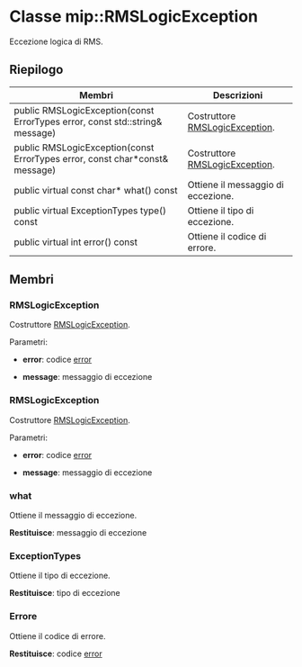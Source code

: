 # <a name="class-miprmslogicexception"></a>Classe mip::RMSLogicException 
Eccezione logica di RMS.
  
## <a name="summary"></a>Riepilogo
 Membri                        | Descrizioni                                
--------------------------------|---------------------------------------------
 public RMSLogicException(const ErrorTypes error, const std::string& message)  |  Costruttore [RMSLogicException](class_mip_rmslogicexception.md).
 public RMSLogicException(const ErrorTypes error, const char*const& message)  |  Costruttore [RMSLogicException](class_mip_rmslogicexception.md).
 public virtual const char* what() const  |  Ottiene il messaggio di eccezione.
 public virtual ExceptionTypes type() const  |  Ottiene il tipo di eccezione.
 public virtual int error() const  |  Ottiene il codice di errore.
  
## <a name="members"></a>Membri
  
### <a name="rmslogicexception"></a>RMSLogicException
Costruttore [RMSLogicException](class_mip_rmslogicexception.md).

Parametri:  
* **error**: codice [error](class_mip_error.md) 


* **message**: messaggio di eccezione


  
### <a name="rmslogicexception"></a>RMSLogicException
Costruttore [RMSLogicException](class_mip_rmslogicexception.md).

Parametri:  
* **error**: codice [error](class_mip_error.md) 


* **message**: messaggio di eccezione


  
### <a name="what"></a>what
Ottiene il messaggio di eccezione.

  
**Restituisce**: messaggio di eccezione
  
### <a name="exceptiontypes"></a>ExceptionTypes
Ottiene il tipo di eccezione.

  
**Restituisce**: tipo di eccezione
  
### <a name="error"></a>Errore
Ottiene il codice di errore.

  
**Restituisce**: codice [error](class_mip_error.md)